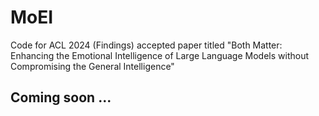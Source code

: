 # MoEI
Code for ACL 2024 (Findings) accepted paper titled "Both Matter: Enhancing the Emotional Intelligence of Large Language Models without Compromising the General Intelligence"

## Coming soon ...
